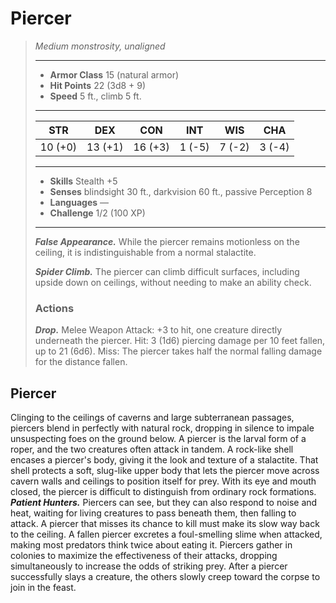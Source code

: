# Piercer
>*Medium monstrosity, unaligned*
>___
>- **Armor Class** 15 (natural armor)
>- **Hit Points** 22 (3d8 + 9)
>- **Speed** 5 ft., climb 5 ft.
>___
>|STR|DEX|CON|INT|WIS|CHA|
>|:---:|:---:|:---:|:---:|:---:|:---:|
>|10 (+0)|13 (+1)|16 (+3)|1 (-5)|7 (-2)|3 (-4)|
>___
>- **Skills** Stealth +5
>- **Senses** blindsight 30 ft., darkvision 60 ft., passive Perception 8
>- **Languages** —
>- **Challenge** 1/2 (100 XP)
>___
>***False Appearance.*** While the piercer remains motionless on the ceiling, it is indistinguishable from a normal stalactite.  
>
>***Spider Climb.*** The piercer can climb difficult surfaces, including upside down on ceilings, without needing to make an ability check.  
>
>### Actions
>***Drop.*** Melee Weapon Attack: +3 to hit, one creature directly underneath the piercer. Hit: 3 (1d6) piercing damage per 10 feet fallen, up to 21 (6d6). Miss: The piercer takes half the normal falling damage for the distance fallen.
## Piercer
Clinging to the ceilings of caverns and large subterranean passages, piercers blend in perfectly with natural rock, dropping in silence to impale unsuspecting foes on the ground below.
A piercer is the larval form of a roper, and the two creatures often attack in tandem. A rock-like shell encases a piercer's body, giving it the look and texture of a stalactite. That shell protects a soft, slug-like upper body that lets the piercer move across cavern walls and ceilings to position itself for prey. With its eye and mouth closed, the piercer is difficult to distinguish from ordinary rock formations.
***Patient Hunters.*** Piercers can see, but they can also respond to noise and heat, waiting for living creatures to pass beneath them, then falling to attack. A piercer that misses its chance to kill must make its slow way back to the ceiling. A fallen piercer excretes a foul-smelling slime when attacked, making most predators think twice about eating it.
Piercers gather in colonies to maximize the effectiveness of their attacks, dropping simultaneously to increase the odds of striking prey. After a piercer successfully slays a creature, the others slowly creep toward the corpse to join in the feast.